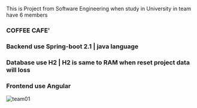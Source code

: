 This is Project from Software Engineering when study in University in team have 6 members 

### COFFEE CAFE'
### Backend use Spring-boot 2.1 | java language
### Database use H2 | H2 is same to RAM when reset project data will loss 
### Frontend use Angular

![team01](https://user-images.githubusercontent.com/42701669/70392953-af8c5100-1a17-11ea-8d98-ba12ba68bcff.PNG)
